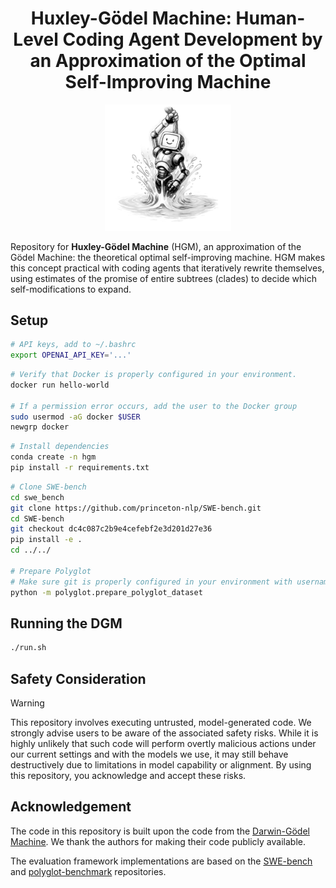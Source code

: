 <h1 align="center">
   Huxley-Gödel Machine: Human-Level Coding Agent Development by an Approximation of the Optimal Self-Improving Machine
</h1>

<p align="center">
  <img src="./misc/hgm.png" width="40%" height="auto" />
</p> 

Repository for **Huxley-Gödel Machine** (HGM), an approximation of the Gödel Machine: the theoretical optimal self-improving machine. HGM makes this concept practical with coding agents that iteratively rewrite themselves, using estimates of the promise of entire subtrees (clades) to decide which self-modifications to expand.

## Setup
```bash
# API keys, add to ~/.bashrc
export OPENAI_API_KEY='...'
```

```bash
# Verify that Docker is properly configured in your environment.
docker run hello-world
 
# If a permission error occurs, add the user to the Docker group
sudo usermod -aG docker $USER
newgrp docker
```

```bash
# Install dependencies
conda create -n hgm
pip install -r requirements.txt
```

```bash
# Clone SWE-bench
cd swe_bench
git clone https://github.com/princeton-nlp/SWE-bench.git
cd SWE-bench
git checkout dc4c087c2b9e4cefebf2e3d201d27e36
pip install -e .
cd ../../

# Prepare Polyglot
# Make sure git is properly configured in your environment with username and email
python -m polyglot.prepare_polyglot_dataset
```

## Running the DGM
```bash
./run.sh
```

## Safety Consideration
> [!WARNING]  
> This repository involves executing untrusted, model-generated code. We strongly advise users to be aware of the associated safety risks. While it is highly unlikely that such code will perform overtly malicious actions under our current settings and with the models we use, it may still behave destructively due to limitations in model capability or alignment. By using this repository, you acknowledge and accept these risks.

## Acknowledgement

The code in this repository is built upon the code from the [Darwin-Gödel Machine](https://github.com/jennyzzt/dgm/tree/main). We thank the authors for making their code publicly available.

The evaluation framework implementations are based on the [SWE-bench](https://github.com/swe-bench/SWE-bench) and [polyglot-benchmark](https://github.com/Aider-AI/polyglot-benchmark) repositories.